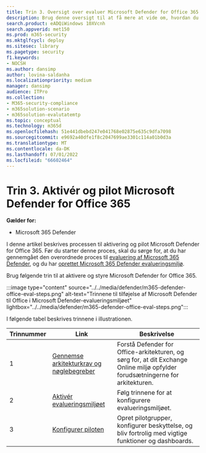 ```yaml
---
title: Trin 3. Oversigt over evaluer Microsoft Defender for Office 365
description: Brug denne oversigt til at få mere at vide om, hvordan du konfigurerer et MDO-pilotprojekt, herunder krav, aktivering eller aktivering af evaluering og konfiguration af piloten.
search.product: eADQiWindows 10XVcnh
search.appverid: met150
ms.prod: m365-security
ms.mktglfcycl: deploy
ms.sitesec: library
ms.pagetype: security
f1.keywords:
- NOCSH
ms.author: dansimp
author: lovina-saldanha
ms.localizationpriority: medium
manager: dansimp
audience: ITPro
ms.collection:
- M365-security-compliance
- m365solution-scenario
- m365solution-evalutatemtp
ms.topic: conceptual
ms.technology: m365d
ms.openlocfilehash: 51e441dbebd247e041768e02875e635c9dfa7098
ms.sourcegitcommit: e9692a40dfe1f8c2047699ae3301c114a01b0d3a
ms.translationtype: MT
ms.contentlocale: da-DK
ms.lasthandoff: 07/01/2022
ms.locfileid: "66602464"
---
```

# <a name="step-3-enable-and-pilot-microsoft-defender-for-office-365"></a>Trin 3. Aktivér og pilot Microsoft Defender for Office 365

**Gælder for:**
- Microsoft 365 Defender

I denne artikel beskrives processen til aktivering og pilot Microsoft Defender for Office 365. Før du starter denne proces, skal du sørge for, at du har gennemgået den overordnede proces til [evaluering af Microsoft 365 Defender](eval-overview.md), og du har [oprettet Microsoft 365 Defender evalueringsmiljø](eval-create-eval-environment.md). 
<br>

Brug følgende trin til at aktivere og styre Microsoft Defender for Office 365.

:::image type="content" source="../../media/defender/m365-defender-office-eval-steps.png" alt-text="Trinnene til tilføjelse af Microsoft Defender til Office i Microsoft Defender-evalueringsmiljøet" lightbox="../../media/defender/m365-defender-office-eval-steps.png":::

I følgende tabel beskrives trinnene i illustrationen.

| Trinnummer | Link  |Beskrivelse  |
|---------|---------|---------|
|1|[Gennemse arkitekturkrav og nøglebegreber](eval-defender-office-365-architecture.md)    | Forstå Defender for Office-arkitekturen, og sørg for, at dit Exchange Online miljø opfylder forudsætningerne for arkitekturen.       |
|2|[Aktivér evalueringsmiljøet](eval-defender-office-365-enable-eval.md)     |   Følg trinnene for at konfigurere evalueringsmiljøet.      |
|3|[Konfigurer piloten ](eval-defender-office-365-pilot.md)    |    Opret pilotgrupper, konfigurer beskyttelse, og bliv fortrolig med vigtige funktioner og dashboards.     |

